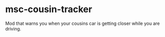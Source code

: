 # msc-cousin-tracker
Mod that warns you when your cousins car is getting closer while you are driving.
